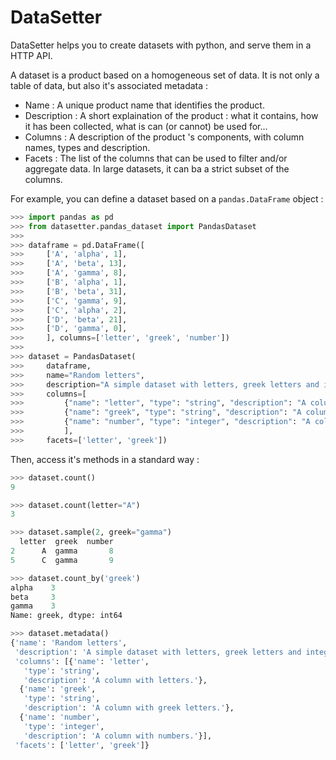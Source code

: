 # DataSetter

DataSetter helps you to create datasets with python, and serve them in a HTTP API.

A dataset is a product based on a homogeneous set of data. It is not only a table of data,
but also it's associated metadata :
- Name : A unique product name that identifies the product.
- Description : A short explaination of the product : what it contains, how it has been collected, what is can (or cannot) be used for...
- Columns : A description of the product 's components, with column names, types and description.
- Facets : The list of the columns that can be used to filter and/or aggregate data. In large datasets, it can ba a strict subset of the columns. 

For example, you can define a dataset based on a `pandas.DataFrame` object :

```python
>>> import pandas as pd
>>> from datasetter.pandas_dataset import PandasDataset
>>>
>>> dataframe = pd.DataFrame([
>>>     ['A', 'alpha', 1],
>>>     ['A', 'beta', 13],
>>>     ['A', 'gamma', 8],
>>>     ['B', 'alpha', 1],
>>>     ['B', 'beta', 31],
>>>     ['C', 'gamma', 9],
>>>     ['C', 'alpha', 2],
>>>     ['D', 'beta', 21],
>>>     ['D', 'gamma', 0],
>>>     ], columns=['letter', 'greek', 'number'])
>>>
>>> dataset = PandasDataset(
>>>     dataframe,
>>>     name="Random letters",
>>>     description="A simple dataset with letters, greek letters and integers.",
>>>     columns=[
>>>         {"name": "letter", "type": "string", "description": "A column with letters."},
>>>         {"name": "greek", "type": "string", "description": "A column with greek letters."},
>>>         {"name": "number", "type": "integer", "description": "A column with numbers."},
>>>         ],
>>>     facets=['letter', 'greek'])
```

Then, access it's methods in a standard way :

```python
>>> dataset.count()
9

>>> dataset.count(letter="A")
3

>>> dataset.sample(2, greek="gamma")
  letter  greek  number
2      A  gamma       8
5      C  gamma       9

>>> dataset.count_by('greek')
alpha    3
beta     3
gamma    3
Name: greek, dtype: int64

>>> dataset.metadata()
{'name': 'Random letters',
 'description': 'A simple dataset with letters, greek letters and integers.',
 'columns': [{'name': 'letter',
   'type': 'string',
   'description': 'A column with letters.'},
  {'name': 'greek',
   'type': 'string',
   'description': 'A column with greek letters.'},
  {'name': 'number',
   'type': 'integer',
   'description': 'A column with numbers.'}],
 'facets': ['letter', 'greek']}
```
